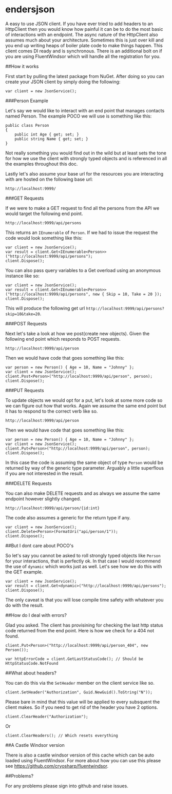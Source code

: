 # endersjson

A easy to use JSON client. If you have ever tried to add headers to an HttpClient then you would know how painful it can be to do 
the most basic of interactions with an endpoint. The async nature of the HttpClient also assumes much about your architecture. 
Sometimes this is just over kill and you end up writing heaps of boiler plate code to make things happen. This client comes DI
ready and is synchronous. There is an additional bolt on if you are using FluentWindsor which will handle all the registration 
for you. 

##How it works

First start by pulling the latest package from NuGet. After doing so you can create your JSON client by simply doing the following:

    var client = new JsonService();

###Person Example

Let's say we would like to interact with an end point that manages contacts named Person. The example POCO we will use is something
like this: 

    public class Person
    {
        public int Age { get; set; }
        public string Name { get; set; }
    }

Not really something you would find out in the wild but at least sets the tone for how we use the client with strongly typed objects
and is referenced in all the examples throughout this doc. 

Lastly let's also assume your base url for the resources you are interacting with are hosted on the following base url:

    http://localhost:9999/

###GET Requests

If we were to make a GET request to find all the persons from the API we would target the following end point.

    http://localhost:9999/api/persons

This returns an `IEnumerable` of `Person`. If we had to issue the request the code would look something like this:

	var client = new JsonService();
	var result = client.Get<IEnumerable<Person>>("http://localhost:9999/api/persons");
	client.Dispose();

You can also pass query variables to a Get overload using an anonymous instance like so:

	var client = new JsonService();
	var result = client.Get<IEnumerable<Person>>("http://localhost:9999/api/persons", new { Skip = 10, Take = 20 });
	client.Dispose();

This will produce the following get url `http://localhost:9999/api/persons?skip=10&take=20`.

###POST Requests

Next let's take a look at how we post(create new objects). Given the following end point which responds to POST requests.

    http://localhost:9999/api/person

Then we would have code that goes something like this:

    var person = new Person() { Age = 10, Name = "Johnny" };
	var client = new JsonService();
	client.Post<Person>("http://localhost:9999/api/person", person);
	client.Dispose();

###PUT Requests

To update objects we would opt for a put, let's look at some more code so we can figure out how that works. Again we assume the 
same end point but it has to respond to the correct verb like so.

	http://localhost:9999/api/person

Then we would have code that goes something like this:

    var person = new Person() { Age = 10, Name = "Johnny" };
	var client = new JsonService();
	client.Put<Person>("http://localhost:9999/api/person", person);
	client.Dispose();

In this case the code is assuming the same object of type `Person` would be returned by way of the generic type parameter. Arguably a
little superflous if you are not interested in the result. 

###DELETE Requests

You can also make DELETE requests and as always we assume the same endpoint however slightly changed. 

	http://localhost:9999/api/person/{id:int}

The code also assumes a generic for the return type if any. 

	var client = new JsonService();
	client.Delete<Person>(FormatUri("api/person/1"));
	client.Dispose();

##But I dont care about POCO's

So let's say you cannot be asked to roll strongly typed objects like `Person` for your interactions, that is perfectly ok. In that
case I would recommend the use of `dynamic` which works just as well. Let's see how we do this with the GET example. 

	var client = new JsonService();
	var result = client.Get<dynamic>("http://localhost:9999/api/persons");
	client.Dispose();

The only caveat is that you will lose compile time safety with whatever you do with the result. 

##How do I deal with errors?

Glad you asked. The client has provisining for checking the last http status code returned from the end point. Here is how we
check for a 404 not found. 

	client.Put<Person>("http://localhost:9999/api/person_404", new Person());

	var httpErrorCode = client.GetLastStatusCode(); // Should be HttpStatusCode.NotFound


##What about headers?

You can do this via the `SetHeader` member on the client service like so.

	client.SetHeader("Authorization", Guid.NewGuid().ToString("N"));

Please bare in mind that this value will be applied to every subsquent the client makes. So if you need to get rid of the header you 
have 2 options. 

	client.ClearHeader("Authorization");

Or

	client.ClearHeaders(); // Which resets everything


##A Castle Windsor version

There is also a castle windsor version of this cache which can be auto loaded using FluentWindsor. For more about how you can use this please see https://github.com/cryosharp/fluentwindsor.

##Problems?

For any problems please sign into github and raise issues.





	